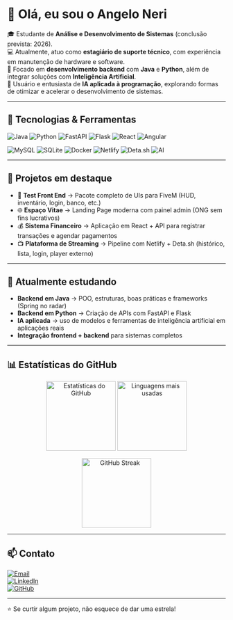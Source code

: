 # 👋 Olá, eu sou o Angelo Neri

🎓 Estudante de **Análise e Desenvolvimento de Sistemas** (conclusão prevista: 2026).  
💻 Atualmente, atuo como **estagiário de suporte técnico**, com experiência em manutenção de hardware e software.  
🚀 Focado em **desenvolvimento backend** com **Java** e **Python**, além de integrar soluções com **Inteligência Artificial**.  
🤖 Usuário e entusiasta de **IA aplicada à programação**, explorando formas de otimizar e acelerar o desenvolvimento de sistemas.  

---

## 🔧 Tecnologias & Ferramentas

![Java](https://img.shields.io/badge/Java-%23ED8B00.svg?style=for-the-badge&logo=openjdk&logoColor=white) 
![Python](https://img.shields.io/badge/Python-%233776AB.svg?style=for-the-badge&logo=python&logoColor=white) 
![FastAPI](https://img.shields.io/badge/FastAPI-%2300C7B7.svg?style=for-the-badge&logo=fastapi&logoColor=white) 
![Flask](https://img.shields.io/badge/Flask-%23000.svg?style=for-the-badge&logo=flask&logoColor=white) 
![React](https://img.shields.io/badge/React-%2361DAFB.svg?style=for-the-badge&logo=react&logoColor=black) 
![Angular](https://img.shields.io/badge/Angular-%23DD0031.svg?style=for-the-badge&logo=angular&logoColor=white)  

![MySQL](https://img.shields.io/badge/MySQL-%2300f.svg?style=for-the-badge&logo=mysql&logoColor=white) 
![SQLite](https://img.shields.io/badge/SQLite-%2307405e.svg?style=for-the-badge&logo=sqlite&logoColor=white) 
![Docker](https://img.shields.io/badge/Docker-%230db7ed.svg?style=for-the-badge&logo=docker&logoColor=white) 
![Netlify](https://img.shields.io/badge/Netlify-%2300C7B7.svg?style=for-the-badge&logo=netlify&logoColor=white) 
![Deta.sh](https://img.shields.io/badge/Deta.sh-%23000000.svg?style=for-the-badge&logo=databricks&logoColor=white) 
![AI](https://img.shields.io/badge/Artificial_Intelligence-%23007ACC.svg?style=for-the-badge&logo=openai&logoColor=white)

---

## 📌 Projetos em destaque
- 🎨 **Test Front End** → Pacote completo de UIs para FiveM (HUD, inventário, login, banco, etc.)  
- 🌐 **Espaço Vitae** → Landing Page moderna com painel admin (ONG sem fins lucrativos)  
- 💰 **Sistema Financeiro** → Aplicação em React + API para registrar transações e agendar pagamentos  
- 📺 **Plataforma de Streaming** → Pipeline com Netlify + Deta.sh (histórico, lista, login, player externo)  

---

## 🌱 Atualmente estudando
- **Backend em Java** → POO, estruturas, boas práticas e frameworks (Spring no radar)  
- **Backend em Python** → Criação de APIs com FastAPI e Flask  
- **IA aplicada** → uso de modelos e ferramentas de inteligência artificial em aplicações reais  
- **Integração frontend + backend** para sistemas completos  

---

## 📊 Estatísticas do GitHub

<p align="center">
  <img src="https://github-readme-stats.vercel.app/api?username=AngeLZinS2&show_icons=true&theme=tokyonight" alt="Estatísticas do GitHub" height="160"/>
  <img src="https://github-readme-stats.vercel.app/api/top-langs/?username=AngeLZinS2&layout=compact&theme=tokyonight" alt="Linguagens mais usadas" height="160"/>
</p>

<p align="center">
  <img src="https://streak-stats.demolab.com?user=AngeLZinS2&theme=tokyonight" alt="GitHub Streak" height="160"/>
</p>

---

## 📫 Contato
[![Email](https://img.shields.io/badge/Email-D14836?style=for-the-badge&logo=gmail&logoColor=white)](mailto:angelo.neri2020@gmail.com)  
[![LinkedIn](https://img.shields.io/badge/LinkedIn-0077B5?style=for-the-badge&logo=linkedin&logoColor=white)](https://www.linkedin.com/in/angelo-neri-3921a72b9/)  
[![GitHub](https://img.shields.io/badge/GitHub-100000?style=for-the-badge&logo=github&logoColor=white)](https://github.com/AngeLZinS2)  

---

⭐ Se curtir algum projeto, não esquece de dar uma estrela!
